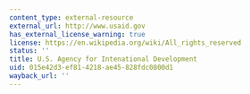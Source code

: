 ```yaml
---
content_type: external-resource
external_url: http://www.usaid.gov
has_external_license_warning: true
license: https://en.wikipedia.org/wiki/All_rights_reserved
status: ''
title: U.S. Agency for Intenational Development
uid: 015e42d3-ef81-4218-ae45-828fdc0800d1
wayback_url: ''
---
```

